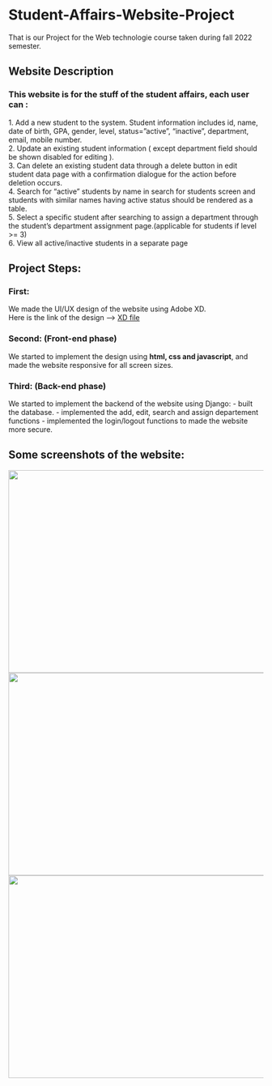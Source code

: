 # Student-Affairs-Website-Project

That is our Project for the Web technologie course taken during fall 2022 semester.

<h2> Website Description</h2>
<h3>This website is for the stuff of the student affairs, each user can :</h3>
1. Add a new student to the system. Student information includes id, name,
date of birth, GPA, gender, level, status=”active”, “inactive”, department, email,
mobile number.</br>
2. Update an existing student information ( except department field should be
shown disabled for editing ).</br>
3. Can delete an existing student data through a delete button in edit student
data page with a confirmation dialogue for the action before deletion occurs.</br>
4. Search for “active” students by name in search for students screen and
students with similar names having active status should be rendered as a table.</br>
5. Select a specific student after searching to assign a department through
the student’s department assignment page.(applicable for students if level >= 3)</br>
6. View all active/inactive students in a separate page</br>

<h2>Project Steps: </h2>
<h3>First:</h3>
We made the UI/UX design of the website using Adobe XD.</br>
Here is the link of the design --> <a href="https://github.com/miraehab/Student-Affairs-Website-Project/blob/main/website-desgin.xd">XD file</a></br>
<h3>Second: (Front-end phase)</h3>
We started to implement the design using <b>html, css and javascript</b>, and made the website responsive for all screen sizes.</br>
<h3>Third: (Back-end phase)</h3>
We started to implement the backend of the website using Django: 
- built the database.
- implemented the add, edit, search and assign departement functions
- implemented the login/logout functions to made the website more secure.

<h2>Some screenshots of the website:</h2>
<div>
<img src="https://user-images.githubusercontent.com/74511706/170028257-6503d96f-b2ff-44df-a7d8-cb1f91330a7a.png"  width="600" height="400" />
<img src="https://user-images.githubusercontent.com/74511706/170029132-421696f8-9f8b-431b-8ba9-65977c574664.png"  width="600" height="400" />
<img src="https://user-images.githubusercontent.com/74511706/170029410-84e62885-15e6-48e0-bce2-80951b4d4e86.png"  width="600" height="400" />
 </div>
